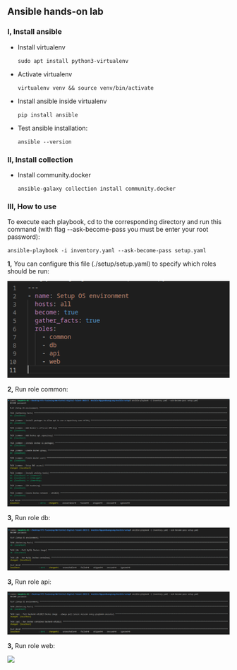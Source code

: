 ## Ansible hands-on lab

### I, Install ansible

- Install virtualenv
  ```
  sudo apt install python3-virtualenv
  ```

- Activate virtualenv
  ```
  virtualenv venv && source venv/bin/activate
  ```

- Install ansible inside virtualenv
  ```
  pip install ansible
  ```

- Test ansible installation:
  ```
  ansible --version
  ```

### II, Install collection

- Install community.docker
  ```
  ansible-galaxy collection install community.docker
  ```

### III, How to use

To execute each playbook, cd to the corresponding directory and run this command (with flag --ask-become-pass you must be enter your root password):

```
ansible-playbook -i inventory.yaml --ask-become-pass setup.yaml
```

<b>1,</b> You can configure this file (./setup/setup.yaml) to specify which roles should be run:

<img src= images/file_setup.png>

<b>2,</b> Run role common:

<img src= images/common_rs.png>

<b>3,</b> Run role db:

<img src= images/db_rs.png>

<b>3,</b> Run role api:

<img src= images/api_rs.png>

<b>3,</b> Run role web:

<img src= images/web_rs.png>